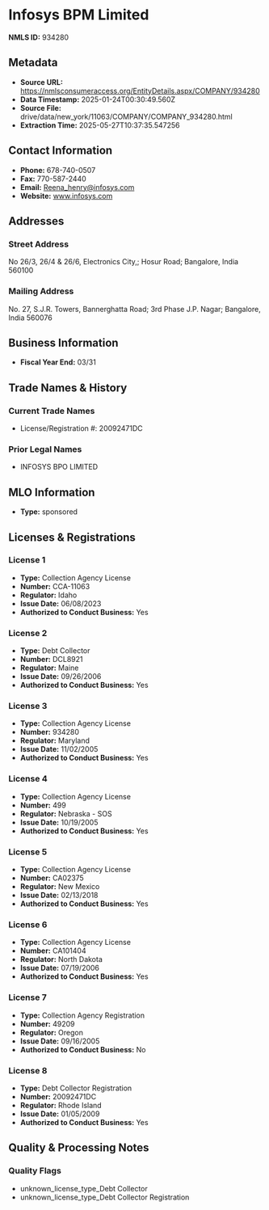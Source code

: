 # Infosys BPM Limited

**NMLS ID:** 934280

## Metadata
- **Source URL:** https://nmlsconsumeraccess.org/EntityDetails.aspx/COMPANY/934280
- **Data Timestamp:** 2025-01-24T00:30:49.560Z
- **Source File:** drive/data/new_york/11063/COMPANY/COMPANY_934280.html
- **Extraction Time:** 2025-05-27T10:37:35.547256

## Contact Information
- **Phone:** 678-740-0507
- **Fax:** 770-587-2440
- **Email:** Reena_henry@infosys.com
- **Website:** www.infosys.com

## Addresses
### Street Address
No 26/3, 26/4 & 26/6, Electronics City,; Hosur Road; Bangalore, India 560100

### Mailing Address
No. 27, S.J.R. Towers, Bannerghatta Road; 3rd Phase J.P. Nagar; Bangalore, India 560076

## Business Information
- **Fiscal Year End:** 03/31

## Trade Names & History
### Current Trade Names
- License/Registration #: 20092471DC

### Prior Legal Names
- INFOSYS BPO LIMITED

## MLO Information
- **Type:** sponsored

## Licenses & Registrations

### License 1
- **Type:** Collection Agency License
- **Number:** CCA-11063
- **Regulator:** Idaho
- **Issue Date:** 06/08/2023
- **Authorized to Conduct Business:** Yes

### License 2
- **Type:** Debt Collector
- **Number:** DCL8921
- **Regulator:** Maine
- **Issue Date:** 09/26/2006
- **Authorized to Conduct Business:** Yes

### License 3
- **Type:** Collection Agency License
- **Number:** 934280
- **Regulator:** Maryland
- **Issue Date:** 11/02/2005
- **Authorized to Conduct Business:** Yes

### License 4
- **Type:** Collection Agency License
- **Number:** 499
- **Regulator:** Nebraska - SOS
- **Issue Date:** 10/19/2005
- **Authorized to Conduct Business:** Yes

### License 5
- **Type:** Collection Agency License
- **Number:** CA02375
- **Regulator:** New Mexico
- **Issue Date:** 02/13/2018
- **Authorized to Conduct Business:** Yes

### License 6
- **Type:** Collection Agency License
- **Number:** CA101404
- **Regulator:** North Dakota
- **Issue Date:** 07/19/2006
- **Authorized to Conduct Business:** Yes

### License 7
- **Type:** Collection Agency Registration
- **Number:** 49209
- **Regulator:** Oregon
- **Issue Date:** 09/16/2005
- **Authorized to Conduct Business:** No

### License 8
- **Type:** Debt Collector Registration
- **Number:** 20092471DC
- **Regulator:** Rhode Island
- **Issue Date:** 01/05/2009
- **Authorized to Conduct Business:** Yes

## Quality & Processing Notes
### Quality Flags
- unknown_license_type_Debt Collector
- unknown_license_type_Debt Collector Registration
